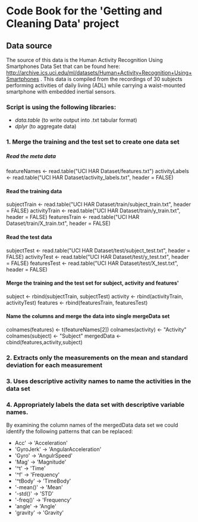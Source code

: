 # Code Book for the 'Getting and Cleaning Data' project

## Data source
The source of this data is the Human Activity Recognition Using Smartphones Data Set that can be found here: http://archive.ics.uci.edu/ml/datasets/Human+Activity+Recognition+Using+Smartphones .
This data is compiled from the recordings of 30 subjects performing activities of daily living (ADL) while carrying a waist-mounted smartphone with embedded inertial sensors.


### Script is using the following libraries:
- *data.table* (to write output into .txt tabular format)
- *dplyr* (to aggregate data)


### 1. Merge the training and the test set to create one data set
##### Read the meta data
featureNames <- read.table("UCI HAR Dataset/features.txt")
activityLabels <- read.table("UCI HAR Dataset/activity_labels.txt", header = FALSE)

#### Read the training data
subjectTrain <- read.table("UCI HAR Dataset/train/subject_train.txt", header = FALSE)
activityTrain <- read.table("UCI HAR Dataset/train/y_train.txt", header = FALSE)
featuresTrain <- read.table("UCI HAR Dataset/train/X_train.txt", header = FALSE)

#### Read the test data
subjectTest <- read.table("UCI HAR Dataset/test/subject_test.txt", header = FALSE)
activityTest <- read.table("UCI HAR Dataset/test/y_test.txt", header = FALSE)
featuresTest <- read.table("UCI HAR Dataset/test/X_test.txt", header = FALSE)

#### Merge the training and the test set for subject, activity and features'
subject <- rbind(subjectTrain, subjectTest)
activity <- rbind(activityTrain, activityTest)
features <- rbind(featuresTrain, featuresTest)

#### Name the columns and merge the data into single mergeData set
colnames(features) <- t(featureNames[2])
colnames(activity) <- "Activity"
colnames(subject) <- "Subject"
mergedData <- cbind(features,activity,subject)


### 2. Extracts only the measurements on the mean and standard deviation for each measurement

### 3. Uses descriptive activity names to name the activities in the data set

### 4. Appropriately labels the data set with descriptive variable names. 
By examining the column names of the mergedData data set we could identify the following patterns that can be replaced:
*  Acc'      -> 'Acceleration'
* 'GyroJerk' -> 'AngularAcceleration'
* 'Gyro'     -> 'AngulrSpeed'
* 'Mag'      -> 'Magnitude'
* '^t'       -> 'Time'
* '^f'       -> 'Frequency'
* '^tBody'   -> 'TimeBody'
* '-mean()'  -> 'Mean'
* '-std()'   -> 'STD'
* '-freq()'  -> 'Frequency'
* 'angle'    -> 'Angle'
* 'gravity'  -> 'Gravity' 
